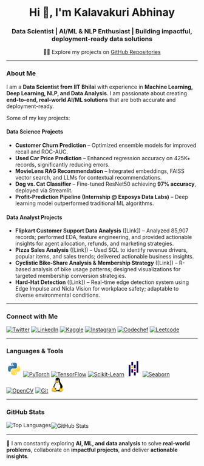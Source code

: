 <h1 align="center">Hi 👋, I'm Kalavakuri Abhinay</h1>
<h3 align="center">Data Scientist | AI/ML & NLP Enthusiast | Building impactful, deployment-ready data solutions</h3>

<p align="center">
  👨‍💻 Explore my projects on <a href="https://github.com/abhinay12890?tab=repositories">GitHub Repositories</a>
</p>

---

### About Me
I am a **Data Scientist from IIT Bhilai** with experience in **Machine Learning, Deep Learning, NLP, and Data Analysis**. I am passionate about creating **end-to-end, real-world AI/ML solutions** that are both accurate and deployment-ready.

Some of my key projects:

#### Data Science Projects
- **Customer Churn Prediction** – Optimized ensemble models for improved recall and ROC-AUC.  
- **Used Car Price Prediction** – Enhanced regression accuracy on 425K+ records, significantly reducing errors.  
- **MovieLens RAG Recommendation** – Integrated embeddings, FAISS vector search, and LLMs for contextual recommendations.  
- **Dog vs. Cat Classifier** – Fine-tuned ResNet50 achieving **97% accuracy**, deployed via Streamlit.  
- **Profit-Prediction Pipeline (Internship @ Exposys Data Labs)** – Deep learning model outperformed traditional ML algorithms.  

#### Data Analyst Projects
- **Flipkart Customer Support Data Analysis** ([Link]) – Analyzed 85,907 records; performed EDA, feature engineering, and provided actionable insights for agent allocation, refunds, and marketing strategies.  
- **Pizza Sales Analysis** ([Link]) – Used SQL to identify revenue drivers, popular items, and sales trends; delivered actionable business insights.  
- **Cyclistic Bike-Share Analysis & Membership Strategy** ([Link]) – R-based analysis of bike usage patterns; designed visualizations for targeted membership conversion strategies.  
- **Hard-Hat Detection** ([Link]) – Real-time edge detection system using Edge Impulse and Nicla Vision for workplace safety; adaptable to diverse environmental conditions.  

---

### Connect with Me

<p align="left">
  <a href="https://twitter.com/abhinayk1289" target="_blank"><img src="https://raw.githubusercontent.com/rahuldkjain/github-profile-readme-generator/master/src/images/icons/Social/twitter.svg" alt="Twitter" height="30" width="40" /></a>
  <a href="https://linkedin.com/in/kalavakuri-abhinay-1a9b8a241" target="_blank"><img src="https://raw.githubusercontent.com/rahuldkjain/github-profile-readme-generator/master/src/images/icons/Social/linked-in-alt.svg" alt="LinkedIn" height="30" width="40" /></a>
  <a href="https://kaggle.com/abhinaykalavakuri" target="_blank"><img src="https://raw.githubusercontent.com/rahuldkjain/github-profile-readme-generator/master/src/images/icons/Social/kaggle.svg" alt="Kaggle" height="30" width="40" /></a>
  <a href="https://instagram.com/abhinay_kalavakuri1289" target="_blank"><img src="https://raw.githubusercontent.com/rahuldkjain/github-profile-readme-generator/master/src/images/icons/Social/instagram.svg" alt="Instagram" height="30" width="40" /></a>
  <a href="https://www.codechef.com/users/abhinayk_1289" target="_blank"><img src="https://cdn.jsdelivr.net/npm/simple-icons@3.1.0/icons/codechef.svg" alt="Codechef" height="30" width="40" /></a>
  <a href="https://www.leetcode.com/abhinaykalavakuri1289" target="_blank"><img src="https://raw.githubusercontent.com/rahuldkjain/github-profile-readme-generator/master/src/images/icons/Social/leet-code.svg" alt="Leetcode" height="30" width="40" /></a>
</p>

---

### Languages & Tools

<p align="left">
  <a href="https://www.python.org" target="_blank"><img src="https://raw.githubusercontent.com/devicons/devicon/master/icons/python/python-original.svg" alt="Python" height="40" width="40"/></a>
  <a href="https://pytorch.org/" target="_blank"><img src="https://www.vectorlogo.zone/logos/pytorch/pytorch-icon.svg" alt="PyTorch" height="40" width="40"/></a>
  <a href="https://www.tensorflow.org" target="_blank"><img src="https://www.vectorlogo.zone/logos/tensorflow/tensorflow-icon.svg" alt="TensorFlow" height="40" width="40"/></a>
  <a href="https://scikit-learn.org/" target="_blank"><img src="https://upload.wikimedia.org/wikipedia/commons/0/05/Scikit_learn_logo_small.svg" alt="Scikit-Learn" height="40" width="40"/></a>
  <a href="https://pandas.pydata.org/" target="_blank"><img src="https://raw.githubusercontent.com/devicons/devicon/2ae2a900d2f041da66e950e4d48052658d850630/icons/pandas/pandas-original.svg" alt="Pandas" height="40" width="40"/></a>
  <a href="https://seaborn.pydata.org/" target="_blank"><img src="https://seaborn.pydata.org/_images/logo-mark-lightbg.svg" alt="Seaborn" height="40" width="40"/></a>
  <a href="https://opencv.org/" target="_blank"><img src="https://www.vectorlogo.zone/logos/opencv/opencv-icon.svg" alt="OpenCV" height="40" width="40"/></a>
  <a href="https://git-scm.com/" target="_blank"><img src="https://www.vectorlogo.zone/logos/git-scm/git-scm-icon.svg" alt="Git" height="40" width="40"/></a>
  <a href="https://www.linux.org/" target="_blank"><img src="https://raw.githubusercontent.com/devicons/devicon/master/icons/linux/linux-original.svg" alt="Linux" height="40" width="40"/></a>
</p>

---

### GitHub Stats

<div>
  <img align="left" src="https://github-readme-stats.vercel.app/api/top-langs/?username=abhinay12890&layout=compact&show_icons=true&locale=en" alt="Top Languages" />
</div>

<div>
  <img align="center" src="https://github-readme-stats.vercel.app/api?username=abhinay12890&show_icons=true&locale=en" alt="GitHub Stats" />
</div>

---

🌱 I am constantly exploring **AI, ML, and data analysis** to solve **real-world problems**, collaborate on **impactful projects**, and deliver **actionable insights**.
